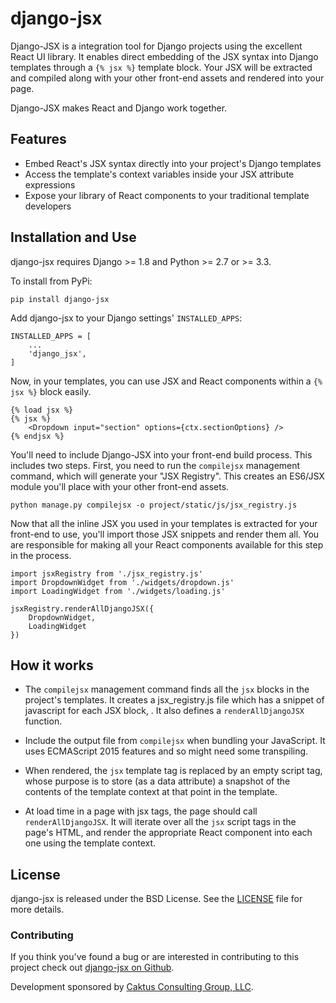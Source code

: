 # django-jsx

Django-JSX is a integration tool for Django projects using the excellent React
UI library. It enables direct embedding of the JSX syntax into Django templates
through a `{% jsx %}` template block. Your JSX will be extracted and compiled
along with your other front-end assets and rendered into your page.

Django-JSX makes React and Django work together.

## Features

- Embed React's JSX syntax directly into your project's Django templates
- Access the template's context variables inside your JSX attribute expressions
- Expose your library of React components to your traditional template developers


## Installation and Use

django-jsx requires Django >= 1.8 and Python >= 2.7 or >= 3.3.

To install from PyPi:

    pip install django-jsx

Add django-jsx to your Django settings' `INSTALLED_APPS`:

    INSTALLED_APPS = [
        ...
        'django_jsx',
    ]

Now, in your templates, you can use JSX and React components within a `{% jsx %}`
block easily.

    {% load jsx %}
    {% jsx %}
        <Dropdown input="section" options={ctx.sectionOptions} />
    {% endjsx %}

You'll need to include Django-JSX into your front-end build process. This includes
two steps. First, you need to run the `compilejsx` management command, which will
generate your "JSX Registry". This creates an ES6/JSX module you'll place with your
other front-end assets.

    python manage.py compilejsx -o project/static/js/jsx_registry.js

Now that all the inline JSX you used in your templates is extracted for your
front-end to use, you'll import those JSX snippets and render them all. You are
responsible for making all your React components available for this step in
the process.

    import jsxRegistry from './jsx_registry.js'
    import DropdownWidget from './widgets/dropdown.js'
    import LoadingWidget from './widgets/loading.js'

    jsxRegistry.renderAllDjangoJSX({
        DropdownWidget,
        LoadingWidget
    })


## How it works

* The `compilejsx` management command finds all the `jsx` blocks in the project's templates. It
  creates a jsx_registry.js file which has a snippet of javascript for
  each JSX block, . It also defines a `renderAllDjangoJSX` function.
  
* Include the output file from `compilejsx` when bundling your JavaScript. It uses
  ECMAScript 2015 features and so might need some transpiling.

* When rendered, the `jsx` template tag is replaced by an empty script tag, whose purpose
  is to store (as a data attribute) a snapshot of the contents of the template context
  at that point in the template.

* At load time in a page with jsx tags, the page should call `renderAllDjangoJSX`. It will 
  iterate over all the `jsx` script tags in the page's HTML, and render the appropriate
  React component into each one using the template context.


## License

django-jsx is released under the BSD License. See the
[LICENSE](https://github.com/caktus/django-jsx/blob/master/LICENSE) file for more details.


### Contributing

If you think you've found a bug or are interested in contributing to this project
check out [django-jsx on Github](https://github.com/caktus/django-jsx).

Development sponsored by [Caktus Consulting Group, LLC](http://www.caktusgroup.com/services).

